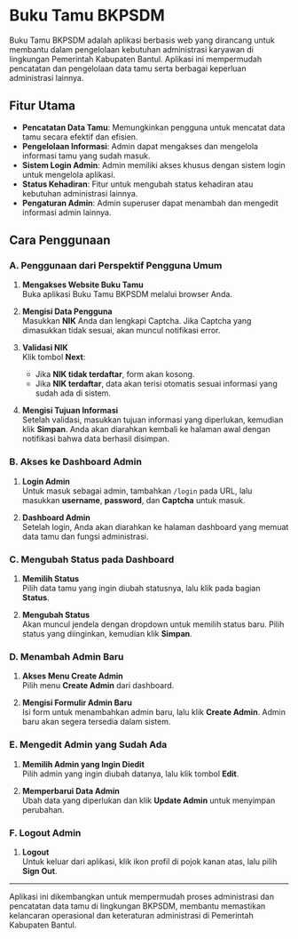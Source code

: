 # Buku Tamu BKPSDM

Buku Tamu BKPSDM adalah aplikasi berbasis web yang dirancang untuk membantu dalam pengelolaan kebutuhan administrasi karyawan di lingkungan Pemerintah Kabupaten Bantul. Aplikasi ini mempermudah pencatatan dan pengelolaan data tamu serta berbagai keperluan administrasi lainnya.

## Fitur Utama

- **Pencatatan Data Tamu**: Memungkinkan pengguna untuk mencatat data tamu secara efektif dan efisien.
- **Pengelolaan Informasi**: Admin dapat mengakses dan mengelola informasi tamu yang sudah masuk.
- **Sistem Login Admin**: Admin memiliki akses khusus dengan sistem login untuk mengelola aplikasi.
- **Status Kehadiran**: Fitur untuk mengubah status kehadiran atau kebutuhan administrasi lainnya.
- **Pengaturan Admin**: Admin superuser dapat menambah dan mengedit informasi admin lainnya.

## Cara Penggunaan

### A. Penggunaan dari Perspektif Pengguna Umum

1. **Mengakses Website Buku Tamu**  
   Buka aplikasi Buku Tamu BKPSDM melalui browser Anda.

2. **Mengisi Data Pengguna**  
   Masukkan **NIK** Anda dan lengkapi Captcha. Jika Captcha yang dimasukkan tidak sesuai, akan muncul notifikasi error.

3. **Validasi NIK**  
   Klik tombol **Next**:
   - Jika **NIK tidak terdaftar**, form akan kosong.
   - Jika **NIK terdaftar**, data akan terisi otomatis sesuai informasi yang sudah ada di sistem.

4. **Mengisi Tujuan Informasi**  
   Setelah validasi, masukkan tujuan informasi yang diperlukan, kemudian klik **Simpan**. Anda akan diarahkan kembali ke halaman awal dengan notifikasi bahwa data berhasil disimpan.

### B. Akses ke Dashboard Admin

1. **Login Admin**  
   Untuk masuk sebagai admin, tambahkan `/login` pada URL, lalu masukkan **username**, **password**, dan **Captcha** untuk masuk.

2. **Dashboard Admin**  
   Setelah login, Anda akan diarahkan ke halaman dashboard yang memuat data tamu dan fungsi administrasi.

### C. Mengubah Status pada Dashboard

1. **Memilih Status**  
   Pilih data tamu yang ingin diubah statusnya, lalu klik pada bagian **Status**.

2. **Mengubah Status**  
   Akan muncul jendela dengan dropdown untuk memilih status baru. Pilih status yang diinginkan, kemudian klik **Simpan**.

### D. Menambah Admin Baru

1. **Akses Menu Create Admin**  
   Pilih menu **Create Admin** dari dashboard.

2. **Mengisi Formulir Admin Baru**  
   Isi form untuk menambahkan admin baru, lalu klik **Create Admin**. Admin baru akan segera tersedia dalam sistem.

### E. Mengedit Admin yang Sudah Ada

1. **Memilih Admin yang Ingin Diedit**  
   Pilih admin yang ingin diubah datanya, lalu klik tombol **Edit**.

2. **Memperbarui Data Admin**  
   Ubah data yang diperlukan dan klik **Update Admin** untuk menyimpan perubahan.

### F. Logout Admin

1. **Logout**  
   Untuk keluar dari aplikasi, klik ikon profil di pojok kanan atas, lalu pilih **Sign Out**.

---

Aplikasi ini dikembangkan untuk mempermudah proses administrasi dan pencatatan data tamu di lingkungan BKPSDM, membantu memastikan kelancaran operasional dan keteraturan administrasi di Pemerintah Kabupaten Bantul.
